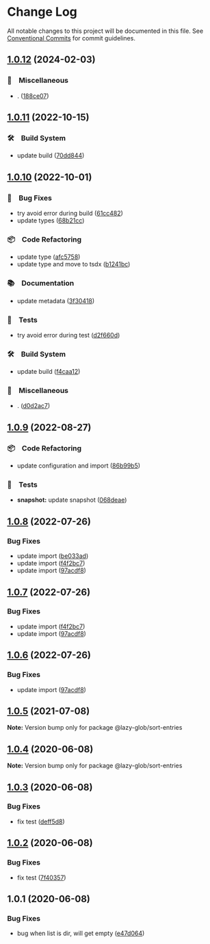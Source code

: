 # Change Log

All notable changes to this project will be documented in this file.
See [Conventional Commits](https://conventionalcommits.org) for commit guidelines.

## [1.0.12](https://github.com/bluelovers/ws-glob/compare/@lazy-glob/sort-entries@1.0.11...@lazy-glob/sort-entries@1.0.12) (2024-02-03)



### 🔖　Miscellaneous

* . ([188ce07](https://github.com/bluelovers/ws-glob/commit/188ce07e8b49a524be68d73f96fe4f86c9d33c03))



## [1.0.11](https://github.com/bluelovers/ws-glob/compare/@lazy-glob/sort-entries@1.0.10...@lazy-glob/sort-entries@1.0.11) (2022-10-15)



### 🛠　Build System

* update build ([70dd844](https://github.com/bluelovers/ws-glob/commit/70dd844d197238514ce8744f2eb0994936f0c132))



## [1.0.10](https://github.com/bluelovers/ws-glob/compare/@lazy-glob/sort-entries@1.0.9...@lazy-glob/sort-entries@1.0.10) (2022-10-01)



### 🐛　Bug Fixes

* try avoid error during build ([61cc482](https://github.com/bluelovers/ws-glob/commit/61cc482db8c623a19eaed567dd285da0e53a454b))
* update types ([68b21cc](https://github.com/bluelovers/ws-glob/commit/68b21cca5b5fabdf49f017b42ce6b066b3246169))


### 📦　Code Refactoring

* update type ([afc5758](https://github.com/bluelovers/ws-glob/commit/afc5758c85ac011b5e4104d0373d420068cbbd22))
* update type and move to tsdx ([b1241bc](https://github.com/bluelovers/ws-glob/commit/b1241bc72521c40d910c090ded1e9dd9eb3f9359))


### 📚　Documentation

* update metadata ([3f30418](https://github.com/bluelovers/ws-glob/commit/3f30418f0fe0441a71f77a889402645f8ed2df6e))


### 🚨　Tests

* try avoid error during test ([d2f660d](https://github.com/bluelovers/ws-glob/commit/d2f660daf106e873988e4f19657c89bbe5218e27))


### 🛠　Build System

* update build ([f4caa12](https://github.com/bluelovers/ws-glob/commit/f4caa12f6785192aa5d906652fcef627ec9273c8))


### 🔖　Miscellaneous

* . ([d0d2ac7](https://github.com/bluelovers/ws-glob/commit/d0d2ac75f58ca1e5e8b3f587fd19641e81400103))



## [1.0.9](https://github.com/bluelovers/ws-glob/compare/@lazy-glob/sort-entries@1.0.8...@lazy-glob/sort-entries@1.0.9) (2022-08-27)



### 📦　Code Refactoring

* update configuration and import ([86b99b5](https://github.com/bluelovers/ws-glob/commit/86b99b509badbacb5c5deceff92578a1170b8ef3))


### 🚨　Tests

* **snapshot:** update snapshot ([068deae](https://github.com/bluelovers/ws-glob/commit/068deaed1bb88be47f03e6ef7b220a4ac1175261))



## [1.0.8](https://github.com/bluelovers/ws-glob/compare/@lazy-glob/sort-entries@1.0.5...@lazy-glob/sort-entries@1.0.8) (2022-07-26)


### Bug Fixes

* update import ([be033ad](https://github.com/bluelovers/ws-glob/commit/be033ad34afd1feccae8c332f169a76a020a1125))
* update import ([f4f2bc7](https://github.com/bluelovers/ws-glob/commit/f4f2bc79c1b479c0d8e1e82bfd9bb84a5ddc32dd))
* update import ([97acdf8](https://github.com/bluelovers/ws-glob/commit/97acdf82a11ff3328157869f47ee26676991efc9))





## [1.0.7](https://github.com/bluelovers/ws-glob/compare/@lazy-glob/sort-entries@1.0.5...@lazy-glob/sort-entries@1.0.7) (2022-07-26)


### Bug Fixes

* update import ([f4f2bc7](https://github.com/bluelovers/ws-glob/commit/f4f2bc79c1b479c0d8e1e82bfd9bb84a5ddc32dd))
* update import ([97acdf8](https://github.com/bluelovers/ws-glob/commit/97acdf82a11ff3328157869f47ee26676991efc9))





## [1.0.6](https://github.com/bluelovers/ws-glob/compare/@lazy-glob/sort-entries@1.0.5...@lazy-glob/sort-entries@1.0.6) (2022-07-26)


### Bug Fixes

* update import ([97acdf8](https://github.com/bluelovers/ws-glob/commit/97acdf82a11ff3328157869f47ee26676991efc9))





## [1.0.5](https://github.com/bluelovers/ws-glob/compare/@lazy-glob/sort-entries@1.0.4...@lazy-glob/sort-entries@1.0.5) (2021-07-08)

**Note:** Version bump only for package @lazy-glob/sort-entries





## [1.0.4](https://github.com/bluelovers/ws-glob/compare/@lazy-glob/sort-entries@1.0.3...@lazy-glob/sort-entries@1.0.4) (2020-06-08)

**Note:** Version bump only for package @lazy-glob/sort-entries





## [1.0.3](https://github.com/bluelovers/ws-glob/compare/@lazy-glob/sort-entries@1.0.2...@lazy-glob/sort-entries@1.0.3) (2020-06-08)


### Bug Fixes

* fix test ([deff5d8](https://github.com/bluelovers/ws-glob/commit/deff5d86b64362c781d94e8f6e83cd885709a1dd))





## [1.0.2](https://github.com/bluelovers/ws-glob/compare/@lazy-glob/sort-entries@1.0.1...@lazy-glob/sort-entries@1.0.2) (2020-06-08)


### Bug Fixes

* fix test ([7f40357](https://github.com/bluelovers/ws-glob/commit/7f40357f760b082f5168a2907daa368dbe44756e))





## 1.0.1 (2020-06-08)


### Bug Fixes

* bug when list is dir, will get empty ([e47d064](https://github.com/bluelovers/ws-glob/commit/e47d064cd99cba1c2b1797b9604a4a6514a11fa3))
